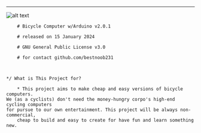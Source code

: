   ______________________________________________________________________________________
![alt text](https://github.com/bestnoob231/Bicycle_Computer_wArduino/blob/main/Documentation/bicycle_project.png?raw=true)


		# Bicycle Computer w/Arduino v2.0.1

		# released on 15 January 2024
		
		# GNU General Public License v3.0
		
		# for contact github.com/bestnoob231
		
		
	
	*/ What is This Project for?
	
		* This project aims to make cheap and easy versions of bicycle computers.
  	We (as a cyclists) don't need the money-hungry corpo's high-end cycling computers
   	for pursue to our own entertainment. This project will be always non-commercial,
    	cheap to build and easy to create for have fun and learn something new.

		
		
		
